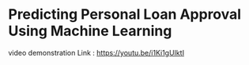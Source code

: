 # Predicting Personal Loan Approval Using Machine Learning

video demonstration Link : https://youtu.be/i1Ki1gUIktI
